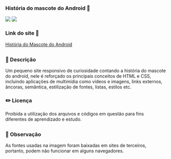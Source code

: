 ### História do mascote do Android 🤖

<div style="display: inline_block">

<img src="https://img.shields.io/badge/html5-%23E34F26.svg?style=for-the-badge&logo=html5&logoColor=white" />
<img src="https://img.shields.io/badge/css3-%231572B6.svg?style=for-the-badge&logo=css3&logoColor=white" />

### Link do site 🔗 

<a href="https://26tassiofernandes.github.io/Historia-do-mascote-do-Android/site.html" target="_blank" rel="external">História do Mascote do Android</a>

</div>



##

### 📜 Descrição 
<p>Um pequeno site responsivo de curiosidade contando a história do mascote do android, nele é reforçado 
os principais conceitos de HTML e CSS, incluindo aplicações de multimídia como vídeos e imagens, links externos, âncoras,
semântica, estilização de fontes, listas, estilos etc.

</p>


### ✏️ Licença 
<p>Proibida a utilização dos arquivos e códigos em questão para fins diferentes de aprendizado e estudo.</p>

##

### 👀 Observação
<p> As fontes usadas na imagem foram baixadas em sites de terceiros, portanto, podem não funcionar em alguns navegadores.</p>
